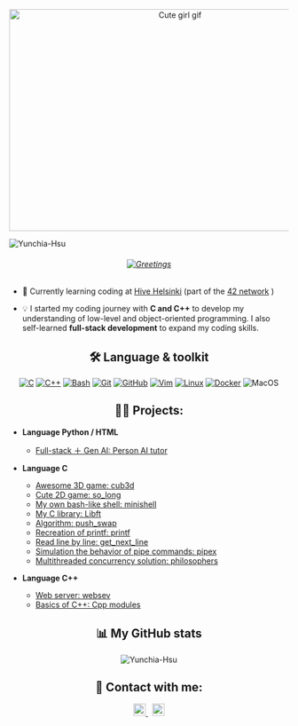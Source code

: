 
<div align="center">
    <a href="https://github.com/Anmol-Baranwal/Cool-GIFs-For-GitHub">
        <img src="https://user-images.githubusercontent.com/74038190/212751381-b0b2320e-6ef6-4041-a77a-de279fe5d3ae.gif" alt="Cute girl gif" width="600" height="400">
    </a>
</div>


<p align="left"> <img src="https://komarev.com/ghpvc/?username=Yunchia-Hsu&label=Profile%20views&color=FFA500&style=flat" alt="Yunchia-Hsu" /> </p>

<h6 align="center">
    <a href="https://readme-typing-svg.herokuapp.com/demo/">
        <img src="https://readme-typing-svg.herokuapp.com?font=Press+Start+2P&duration=4000&pause=1000&color=0969DA&center=true&vCenter=true&width=435&lines=Hello~+I'm+Yunchia+👋" alt="Greetings">
    </a>
</h6>

- 🐝  Currently learning coding at [Hive Helsinki](https://www.hive.fi/en/) (part of the [42 network](https://www.42network.org/) )
 
- 💡 I started my coding journey with **C and C++** to develop my understanding of low-level and object-oriented programming. I also self-learned **full-stack development** to expand my coding skills.  

<h2 align="center" >🛠️ Language & toolkit </h2>

<div align="center">

[![C](https://img.shields.io/badge/C-A8B9CC.svg?style=for-the-badge&logo=C&logoColor=black)](https://github.com/Aveek-Saha/GitHub-Profile-Badges)
[![C++](https://img.shields.io/badge/C++-00599C.svg?style=for-the-badge&logo=C++&logoColor=white)](https://github.com/Aveek-Saha/GitHub-Profile-Badges)
[![Bash](https://img.shields.io/badge/GNU%20Bash-4EAA25.svg?style=for-the-badge&logo=GNU-Bash&logoColor=white)](https://github.com/Aveek-Saha/GitHub-Profile-Badges)
[![Git](https://img.shields.io/badge/Git-F05032.svg?style=for-the-badge&logo=Git&logoColor=white)](https://github.com/Aveek-Saha/GitHub-Profile-Badges)
[![GitHub](https://img.shields.io/badge/GitHub-181717.svg?style=for-the-badge&logo=GitHub&logoColor=white)](https://github.com/Aveek-Saha/GitHub-Profile-Badges)
[![Vim](https://img.shields.io/badge/Vim-019733.svg?style=for-the-badge&logo=Vim&logoColor=white)](https://github.com/Aveek-Saha/GitHub-Profile-Badges)
[![Linux](https://img.shields.io/badge/Linux-FCC624.svg?style=for-the-badge&logo=Linux&logoColor=black)](https://github.com/Aveek-Saha/GitHub-Profile-Badges)
[![Docker](https://img.shields.io/badge/Docker-2496ED.svg?style=for-the-badge&logo=Docker&logoColor=white)](https://github.com/Aveek-Saha/GitHub-Profile-Badges)
![MacOS](https://img.shields.io/badge/macOS-000000.svg?style=for-the-badge&logo=macOS&logoColor=white)
</div>

<h2 align="center">👨‍💻 Projects:</h2>

- <b>Language **Python / HTML** </b>

  - [Full-stack ＋ Gen AI: Person AI tutor](https://github.com/Yunchia-Hsu/Personal-AI-tutor)

- <b>Language **C** </b>

  - [Awesome 3D game: cub3d](https://github.com/Yunchia-Hsu/Cub3D)
  - [Cute 2D game: so_long](https://github.com/Yunchia-Hsu/so_long)
  - [My own bash-like shell: minishell](https://github.com/Yunchia-Hsu/minishell)
  - [My C library: Libft](https://github.com/Yunchia-Hsu/libft-printf-getnextline-pushswap)
  - [Algorithm: push_swap](https://github.com/Yunchia-Hsu/push_swap)
  - [Recreation of printf: printf](https://github.com/Yunchia-Hsu/libft-printf-getnextline-pushswap)
  - [Read line by line: get_next_line](https://github.com/Yunchia-Hsu/libft-printf-getnextline-pushswap)
  - [Simulation the behavior of pipe commands: pipex](https://github.com/Yunchia-Hsu/pipex)
  - [Multithreaded concurrency solution: philosophers](https://github.com/Yunchia-Hsu/Philosophers)

- <b>Language **C++** </b>

  - [Web server: websev](https://github.com/Yunchia-Hsu/webserv)
  - [Basics of C++: Cpp modules](https://github.com/Yunchia-Hsu/CPP_modules)

<h2 align="center">📊 My GitHub stats </h2>

<div align="center">
   
  <p><img align="center" src="https://github-readme-streak-stats.herokuapp.com/?user=Yunchia-Hsu&" alt="Yunchia-Hsu" /></p>
</div>



<h2 align="center">🤳 Contact with me:</h2>


<div align="center">
    <a href="https://www.linkedin.com/in/yun-chia-hsu-b95406138">
        <img alt="Yun-Chia Hsu | LinkedIn" width="22px" src="https://cdn.jsdelivr.net/npm/simple-icons@v3/icons/linkedin.svg" />
    </a>
    &nbsp;
    <a href="mailto:yh24hsu@gmail.com">
        <img alt="Yun-Chia Hsu | Gmail" width="22px" src="https://cdn.jsdelivr.net/npm/simple-icons@v3/icons/gmail.svg" />
    </a>
</div>


[linkedin]: https://www.linkedin.com/in/yun-chia-hsu-b95406138
[gmail]: mailto:yh24hsu@gmail.com



